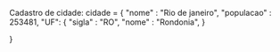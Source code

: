 Cadastro de cidade:
cidade = {
"nome" : "Rio de janeiro",
    "populacao" : 253481,
    "UF": {
        "sigla" : "RO",
    "nome" : "Rondonia",
    }

}
